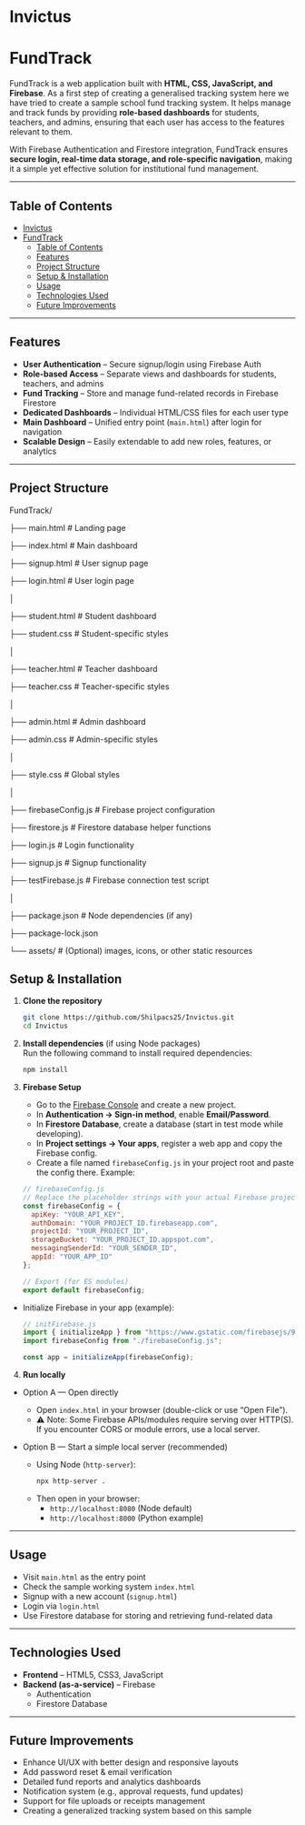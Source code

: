 # Invictus
# FundTrack  

FundTrack is a web application built with **HTML, CSS, JavaScript, and Firebase**. 
As a first step of creating a generalised tracking system here we have tried to create a sample school fund tracking system. 
It helps manage and track funds by providing **role-based dashboards** for students, teachers, and admins, ensuring that each user has access to the features relevant to them.  

With Firebase Authentication and Firestore integration, FundTrack ensures **secure login, real-time data storage, and role-specific navigation**, making it a simple yet effective solution for institutional fund management.  

---

## Table of Contents

- [Invictus](#invictus)
- [FundTrack](#fundtrack)
  - [Table of Contents](#table-of-contents)
  - [Features](#features)
  - [Project Structure](#project-structure)
  - [Setup \& Installation](#setup--installation)
  - [Usage](#usage)
  - [Technologies Used](#technologies-used)
  - [Future Improvements](#future-improvements)

---

## Features  

- **User Authentication** – Secure signup/login using Firebase Auth  
- **Role-based Access** – Separate views and dashboards for students, teachers, and admins  
- **Fund Tracking** – Store and manage fund-related records in Firebase Firestore  
- **Dedicated Dashboards** – Individual HTML/CSS files for each user type  
- **Main Dashboard** – Unified entry point (`main.html`) after login for navigation  
- **Scalable Design** – Easily extendable to add new roles, features, or analytics  
 

---

## Project Structure
FundTrack/

├── main.html              # Landing page

├── index.html             # Main dashboard 

├── signup.html            # User signup page

├── login.html             # User login page

│

├── student.html           # Student dashboard

├── student.css            # Student-specific styles

│

├── teacher.html           # Teacher dashboard

├── teacher.css            # Teacher-specific styles

│

├── admin.html             # Admin dashboard

├── admin.css              # Admin-specific styles

│

├── style.css              # Global styles

│

├── firebaseConfig.js      # Firebase project configuration

├── firestore.js           # Firestore database helper functions

├── login.js               # Login functionality

├── signup.js              # Signup functionality

├── testFirebase.js        # Firebase connection test script

│

├── package.json           # Node dependencies (if any)

├── package-lock.json

└── assets/                # (Optional)     images, icons, or other static resources


## Setup & Installation  

1. **Clone the repository**  
   ```bash
   git clone https://github.com/Shilpacs25/Invictus.git
   cd Invictus

2. **Install dependencies** (if using Node packages)  
  Run the following command to install required dependencies:
  
    ```bash
    npm install

3. **Firebase Setup**

   - Go to the [Firebase Console](https://console.firebase.google.com/) and create a new project.
   - In **Authentication → Sign-in method**, enable **Email/Password**.
   - In **Firestore Database**, create a database (start in test mode while developing).
   - In **Project settings → Your apps**, register a web app and copy the Firebase config.
   - Create a file named `firebaseConfig.js` in your project root and paste the config there. Example:
   ```js
   // firebaseConfig.js
   // Replace the placeholder strings with your actual Firebase project values
   const firebaseConfig = {
     apiKey: "YOUR_API_KEY",
     authDomain: "YOUR_PROJECT_ID.firebaseapp.com",
     projectId: "YOUR_PROJECT_ID",
     storageBucket: "YOUR_PROJECT_ID.appspot.com",
     messagingSenderId: "YOUR_SENDER_ID",
     appId: "YOUR_APP_ID"
   };

   // Export (for ES modules)
   export default firebaseConfig;


- Initialize Firebase in your app (example):

    ```js
    // initFirebase.js
    import { initializeApp } from "https://www.gstatic.com/firebasejs/9.x.x/firebase-app.js";
    import firebaseConfig from "./firebaseConfig.js";

    const app = initializeApp(firebaseConfig);  

4. **Run locally**

- Option A — Open directly
  - Open `index.html` in your browser (double-click or use “Open File”).
  - ⚠️ Note: Some Firebase APIs/modules require serving over HTTP(S). If you encounter CORS or module errors, use a local server.

- Option B — Start a simple local server (recommended)
  - Using Node (`http-server`):
    ```bash
    npx http-server .
    ```
  - Then open in your browser:
    - `http://localhost:8080` (Node default)
    - `http://localhost:8000` (Python example)
  
---

## Usage

- Visit `main.html` as the entry point 
- Check the sample working system `index.html` 
- Signup with a new account (`signup.html`)  
- Login via `login.html`  
- Use Firestore database for storing and retrieving fund-related data  

---

## Technologies Used

- **Frontend** – HTML5, CSS3, JavaScript  
- **Backend (as-a-service)** – Firebase  
  - Authentication  
  - Firestore Database  

---

## Future Improvements

- Enhance UI/UX with better design and responsive layouts  
- Add password reset & email verification 
- Detailed fund reports and analytics dashboards  
- Notification system (e.g., approval requests, fund updates)  
- Support for file uploads or receipts management  
- Creating a generalized tracking system based on this sample
